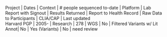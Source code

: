 Project | Dates | Context | # people sequenced to-date | Platform | Lab Report with Signout | Results Returned | Report to Health Record | Raw Data to Participants | CLIA/CAP | Last updated  
Harvard PGP | 2005- | Research | 278 | WGS | No | Filtered Variants w/ Lit Annot| No | Yes (Variants) | No | need review  
